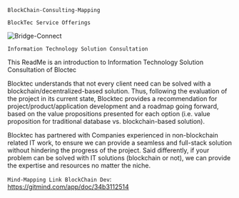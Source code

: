 ```BlockChain-Consulting-Mapping```

```BlockTec Service Offerings```

![Bridge-Connect](https://user-images.githubusercontent.com/59753390/136640348-b26b34ec-a180-40c5-924a-0034eb156ee1.png)

```Information Technology Solution Consultation```

This ReadMe is an introduction to Information Technology Solution Consultation of Bloctec

Blocktec understands that not every client need can be solved with a blockchain/decentralized-based solution. Thus, following the evaluation of the project in its current state, Blocktec provides a recommendation for project/product/application development and a roadmap going forward, based on the value propositions presented for each option (i.e. value proposition for traditional database vs. blockchain-based solution).

Blocktec has partnered with Companies experienced in non-blockchain related IT work, to ensure we can provide a seamless and full-stack solution  without hindering the progress of the project. Said differently, if your problem can be solved with IT solutions (blockchain or not), we can provide the expertise and resources no matter the niche.

```Mind-Mapping Link BlockChain Dev```: https://gitmind.com/app/doc/34b3112514 
